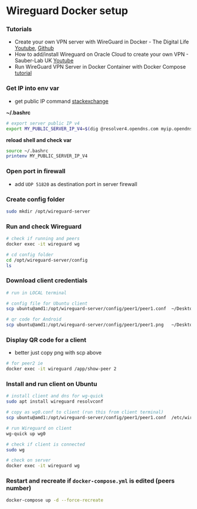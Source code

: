 # Wireguard Docker setup

### Tutorials

- Create your own VPN server with WireGuard in Docker - The Digital Life [Youtube](https://www.youtube.com/watch?v=GZRTnP4lyuo), [Github](https://github.com/xcad2k/videos/tree/main/wireguard-docker)
- How to add/install Wireguard on Oracle Cloud to create your own VPN - Sauber-Lab UK [Youtube](https://www.youtube.com/watch?v=ocsVUGjVSpI)
- Run WireGuard VPN Server in Docker Container with Docker Compose [tutorial](https://techviewleo.com/run-wireguard-server-in-docker-container)


### Get IP into env var

- get public IP command [stackexchange](https://unix.stackexchange.com/questions/22615/how-can-i-get-my-external-ip-address-in-a-shell-script)

**~/.bashrc**

```bash
# export server public IP v4
export MY_PUBLIC_SERVER_IP_V4=$(dig @resolver4.opendns.com myip.opendns.com +short)
```

**reload shell and check var**

```bash
source ~/.bashrc
printenv MY_PUBLIC_SERVER_IP_V4
```

### Open port in firewall

- add `UDP 51820` as destination port in server firewall

### Create config folder

```bash
sudo mkdir /opt/wireguard-server
```

### Run and check Wireguard

```bash
# check if running and peers
docker exec -it wireguard wg

# cd config folder
cd /opt/wireguard-server/config
ls

```

### Download client credentials

```bash
# run in LOCAL terminal

# config file for Ubuntu client
scp ubuntu@amd1:/opt/wireguard-server/config/peer1/peer1.conf  ~/Desktop/peer1.conf

# qr code for Android
scp ubuntu@amd1:/opt/wireguard-server/config/peer1/peer1.png   ~/Desktop/peer1.png

```

### Display QR code for a client

- better just copy png with scp above

```bash
# for peer2 ie
docker exec -it wireguard /app/show-peer 2
```

### Install and run client on Ubuntu

```bash
# install client and dns for wg-quick
sudo apt install wireguard resolvconf

# copy as wg0.conf to client (run this from client terminal)
scp ubuntu@amd1:/opt/wireguard-server/config/peer1/peer1.conf  /etc/wireguard/wg0.conf

# run Wireguard on client
wg-quick up wg0

# check if client is connected
sudo wg

# check on server
docker exec -it wireguard wg
```

### Restart and recreate if `docker-compose.yml` is edited (peers number)

```bash
docker-compose up -d --force-recreate
```

